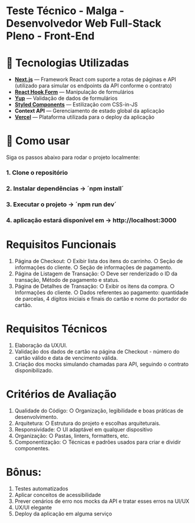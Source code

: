 # Teste Técnico - Malga - Desenvolvedor Web Full-Stack Pleno - Front-End

# 🚀 Tecnologias Utilizadas

- **[Next.js](https://nextjs.org/)** — Framework React com suporte a rotas de páginas e API (utilizado para simular os endpoints da API conforme o contrato)
- **[React Hook Form](https://react-hook-form.com/)** — Manipulação de formulários
- **[Yup](https://github.com/jquense/yup)** — Validação de dados de formulários
- **[Styled Components](https://styled-components.com/)** — Estilização com CSS-in-JS
- **Context API** — Gerenciamento de estado global da aplicação
- **[Vercel](https://vercel.com/)** — Plataforma utilizada para o deploy da aplicação

# 🧪 Como usar

Siga os passos abaixo para rodar o projeto localmente:

### 1. Clone o repositório

### 2. Instalar dependências -> ´npm install´

### 3. Executar o projeto -> ´npm run dev´

### 4. aplicação estará disponível em -> http://localhost:3000

# Requisitos Funcionais

1. Página de Checkout:
   ○ Exibir lista dos itens do carrinho.
   ○ Seção de informações do cliente.
   ○ Seção de informações de pagamento.
2. Página de Listagem de Transação:
   ○ Deve ser renderizado o ID da transação, Método de pagamento e status.
3. Página de Detalhes de Transação:
   ○ Exibir os itens da compra.
   ○ Informações do cliente.
   ○ Dados referentes ao pagamento: quantidade de parcelas, 4 dígitos iniciais e finais do cartão e nome do portador do cartão.

# Requisitos Técnicos

1. Elaboração da UX/UI.
2. Validação dos dados de cartão na página de Checkout - número do cartão válido e data de vencimento válida.
3. Criação dos mocks simulando chamadas para API, seguindo o contrato disponibilizado.

# Critérios de Avaliação

1. Qualidade do Código:
   ○ Organização, legibilidade e boas práticas de desenvolvimento.
2. Arquitetura:
   ○ Estrutura do projeto e escolhas arquiteturais.
3. Responsividade:
   ○ UI adaptável em qualquer dispositivo
4. Organização:
   ○ Pastas, linters, formatters, etc.
5. Componentização:
   ○ Técnicas e padrões usados para criar e dividir componentes.

# Bônus:

1. Testes automatizados
2. Aplicar conceitos de acessibilidade
3. Prever cenários de erro nos mocks da API e tratar esses erros na UI/UX
4. UX/UI elegante
5. Deploy da aplicação em alguma serviço
